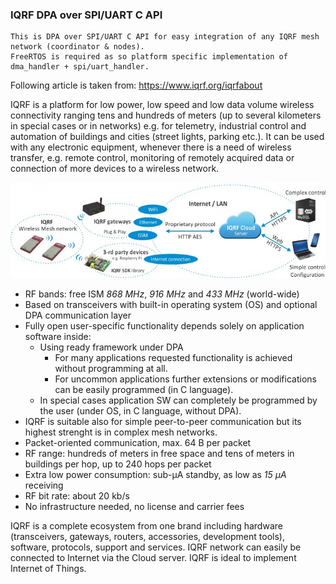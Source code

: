 ### IQRF DPA over SPI/UART C API
```
This is DPA over SPI/UART C API for easy integration of any IQRF mesh network (coordinator & nodes). 
FreeRTOS is required as so platform specific implementation of dma_handler + spi/uart_handler.
```

Following article is taken from: https://www.iqrf.org/iqrfabout  

IQRF is a platform for low power, low speed and low data volume wireless connectivity ranging tens and hundreds of meters (up to several kilometers in special cases or in networks) e.g. for telemetry, industrial control and automation of buildings and cities (street lights, parking etc.). It can be used with any electronic equipment, whenever there is a need of wireless transfer, e.g. remote control, monitoring of remotely acquired data or connection of more devices to a wireless network.

![image](IQRF.jpg)

* RF bands: free ISM *868 MHz*, *916 MHz* and *433 MHz* (world-wide)
* Based on transceivers with built-in operating system (OS) and optional DPA communication layer
* Fully open user-specific functionality depends solely on application software inside:
  * Using ready framework under DPA
    * For many applications requested functionality is achieved without programming at all.
    * For uncommon applications further extensions or modifications can be easily programmed (in C language).
  * In special cases application SW can completely be programmed by the user (under OS, in C language, without DPA).
* IQRF is suitable also for simple peer-to-peer communication but its highest strenght is in complex mesh networks.
* Packet-oriented communication, max. 64 B per packet
* RF range: hundreds of meters in free space and tens of meters in buildings per hop, up to 240 hops per packet
* Extra low power consumption: sub-µA standby, as low as *15 µA* receiving
* RF bit rate: about 20 kb/s
* No infrastructure needed, no license and carrier fees

IQRF is a complete ecosystem from one brand including hardware (transceivers, gateways, routers, accessories, development tools), software, protocols, support and services. IQRF network can easily be connected to Internet via the Cloud server. IQRF is ideal to implement Internet of Things.
